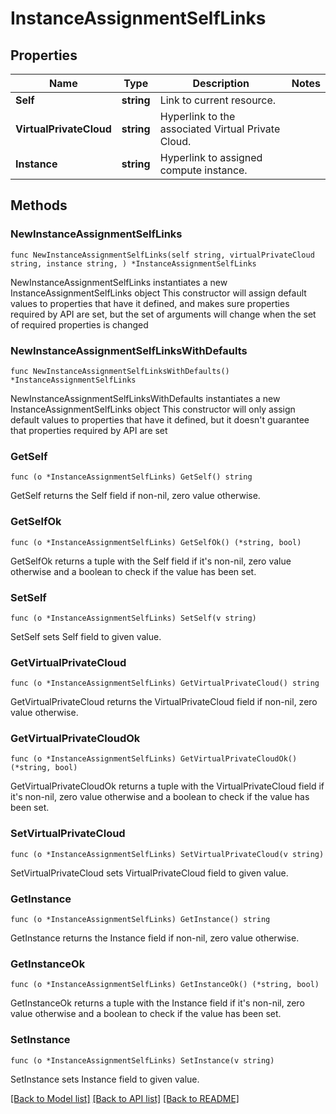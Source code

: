 # InstanceAssignmentSelfLinks

## Properties

Name | Type | Description | Notes
------------ | ------------- | ------------- | -------------
**Self** | **string** | Link to current resource. | 
**VirtualPrivateCloud** | **string** | Hyperlink to the associated Virtual Private Cloud. | 
**Instance** | **string** | Hyperlink to assigned compute instance. | 

## Methods

### NewInstanceAssignmentSelfLinks

`func NewInstanceAssignmentSelfLinks(self string, virtualPrivateCloud string, instance string, ) *InstanceAssignmentSelfLinks`

NewInstanceAssignmentSelfLinks instantiates a new InstanceAssignmentSelfLinks object
This constructor will assign default values to properties that have it defined,
and makes sure properties required by API are set, but the set of arguments
will change when the set of required properties is changed

### NewInstanceAssignmentSelfLinksWithDefaults

`func NewInstanceAssignmentSelfLinksWithDefaults() *InstanceAssignmentSelfLinks`

NewInstanceAssignmentSelfLinksWithDefaults instantiates a new InstanceAssignmentSelfLinks object
This constructor will only assign default values to properties that have it defined,
but it doesn't guarantee that properties required by API are set

### GetSelf

`func (o *InstanceAssignmentSelfLinks) GetSelf() string`

GetSelf returns the Self field if non-nil, zero value otherwise.

### GetSelfOk

`func (o *InstanceAssignmentSelfLinks) GetSelfOk() (*string, bool)`

GetSelfOk returns a tuple with the Self field if it's non-nil, zero value otherwise
and a boolean to check if the value has been set.

### SetSelf

`func (o *InstanceAssignmentSelfLinks) SetSelf(v string)`

SetSelf sets Self field to given value.


### GetVirtualPrivateCloud

`func (o *InstanceAssignmentSelfLinks) GetVirtualPrivateCloud() string`

GetVirtualPrivateCloud returns the VirtualPrivateCloud field if non-nil, zero value otherwise.

### GetVirtualPrivateCloudOk

`func (o *InstanceAssignmentSelfLinks) GetVirtualPrivateCloudOk() (*string, bool)`

GetVirtualPrivateCloudOk returns a tuple with the VirtualPrivateCloud field if it's non-nil, zero value otherwise
and a boolean to check if the value has been set.

### SetVirtualPrivateCloud

`func (o *InstanceAssignmentSelfLinks) SetVirtualPrivateCloud(v string)`

SetVirtualPrivateCloud sets VirtualPrivateCloud field to given value.


### GetInstance

`func (o *InstanceAssignmentSelfLinks) GetInstance() string`

GetInstance returns the Instance field if non-nil, zero value otherwise.

### GetInstanceOk

`func (o *InstanceAssignmentSelfLinks) GetInstanceOk() (*string, bool)`

GetInstanceOk returns a tuple with the Instance field if it's non-nil, zero value otherwise
and a boolean to check if the value has been set.

### SetInstance

`func (o *InstanceAssignmentSelfLinks) SetInstance(v string)`

SetInstance sets Instance field to given value.



[[Back to Model list]](../README.md#documentation-for-models) [[Back to API list]](../README.md#documentation-for-api-endpoints) [[Back to README]](../README.md)


